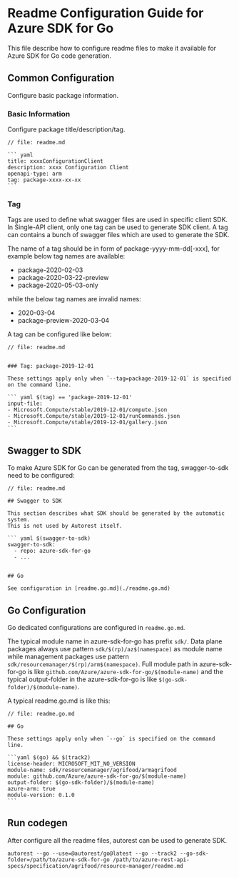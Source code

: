 # Readme Configuration Guide for Azure SDK for Go

This file describe how to configure readme files to make it available for Azure SDK for Go code generation.

## Common Configuration

Configure basic package information.

### Basic Information

Configure package title/description/tag.
~~~~
// file: readme.md

``` yaml
title: xxxxConfigurationClient
description: xxxx Configuration Client
openapi-type: arm
tag: package-xxxx-xx-xx
```
~~~~

### Tag

Tags are used to define what swagger files are used in specific client SDK. In Single-API client, only one tag can be used to generate SDK client.
A tag can contains a bunch of swagger files which are used to generate the SDK. 

The name of a tag should be in form of package-yyyy-mm-dd[-xxx], for example below tag names are available:
- package-2020-02-03
- package-2020-03-22-preview
- package-2020-05-03-only

while the below tag names are invalid names:
- 2020-03-04
- package-preview-2020-03-04

A tag can be configured like below:
~~~~
// file: readme.md


### Tag: package-2019-12-01

These settings apply only when `--tag=package-2019-12-01` is specified on the command line.

``` yaml $(tag) == 'package-2019-12-01'
input-file:
- Microsoft.Compute/stable/2019-12-01/compute.json
- Microsoft.Compute/stable/2019-12-01/runCommands.json
- Microsoft.Compute/stable/2019-12-01/gallery.json
```
~~~~


## Swagger to SDK

To make Azure SDK for Go can be generated from the tag, swagger-to-sdk need to be configured:

~~~
// file: readme.md

## Swagger to SDK

This section describes what SDK should be generated by the automatic system.
This is not used by Autorest itself.

``` yaml $(swagger-to-sdk)
swagger-to-sdk:
  - repo: azure-sdk-for-go
  - ...


## Go

See configuration in [readme.go.md](./readme.go.md)
~~~

## Go Configuration

Go dedicated configurations are configured in `readme.go.md`.

The typical module name in azure-sdk-for-go has prefix `sdk/`. Data plane packages always use pattern `sdk/$(rp)/az$(namespace)` as module name while management packages use pattern `sdk/resourcemanager/$(rp)/arm$(namespace)`.
Full module path in azure-sdk-for-go is like `github.com/Azure/azure-sdk-for-go/$(module-name)` and the typical output-folder in the azure-sdk-for-go is like `$(go-sdk-folder)/$(module-name)`.

A typical readme.go.md is like this: 
~~~
// file: readme.go.md

## Go

These settings apply only when `--go` is specified on the command line.

```yaml $(go) && $(track2)
license-header: MICROSOFT_MIT_NO_VERSION
module-name: sdk/resourcemanager/agrifood/armagrifood
module: github.com/Azure/azure-sdk-for-go/$(module-name)
output-folder: $(go-sdk-folder)/$(module-name)
azure-arm: true
module-version: 0.1.0
```
~~~

## Run codegen

After configure all the readme files, autorest can be used to generate SDK.
~~~
autorest --go --use=@autorest/go@latest --go --track2 --go-sdk-folder=/path/to/azure-sdk-for-go /path/to/azure-rest-api-specs/specification/agrifood/resource-manager/readme.md
~~~

